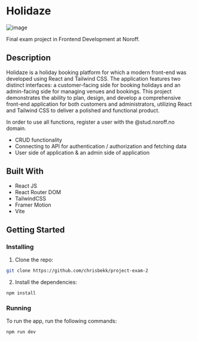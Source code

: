 # Holidaze

![image](https://github.com/chrisbekk/media/blob/main/holidaze.png)

Final exam project in Frontend Development at Noroff.

## Description

Holidaze is a holiday booking platform for which a modern front-end was developed using React and Tailwind CSS. The application features two distinct interfaces: a customer-facing side for booking holidays and an admin-facing side for managing venues and bookings. This project demonstrates the ability to plan, design, and develop a comprehensive front-end application for both customers and administrators, utilizing React and Tailwind CSS to deliver a polished and functional product.

In order to use all functions, register a user with the @stud.noroff.no domain. 

- CRUD functionality
- Connecting to API for authentication / authorization and fetching data
- User side of application & an admin side of application

## Built With


- React JS
- React Router DOM
- TailwindCSS
- Framer Motion
- Vite


## Getting Started

### Installing

1. Clone the repo:

```bash
git clone https://github.com/chrisbekk/project-exam-2
```

2. Install the dependencies:

```
npm install
```

### Running

To run the app, run the following commands:

```bash
npm run dev
```
